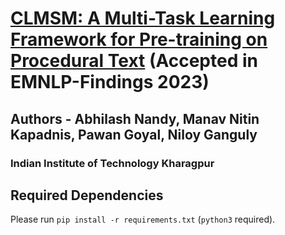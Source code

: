 # [CLMSM: A Multi-Task Learning Framework for Pre-training on Procedural Text](https://arxiv.org/abs/2310.14326) (Accepted in EMNLP-Findings 2023) 

## Authors - Abhilash Nandy, Manav Nitin Kapadnis, Pawan Goyal, Niloy Ganguly
### Indian Institute of Technology Kharagpur

## Required Dependencies

Please run `pip install -r requirements.txt` (`python3` required).
